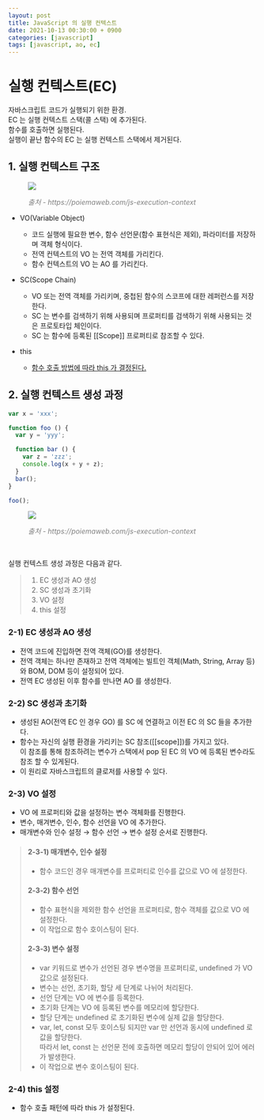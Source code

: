 ```yaml
---
layout: post
title: JavaScript 의 실행 컨텍스트
date: 2021-10-13 00:30:00 + 0900
categories: [javascript]
tags: [javascript, ao, ec]
---
```


# 실행 컨텍스트(EC)
자바스크립트 코드가 실행되기 위한 환경.      
EC 는 실행 컨텍스트 스택(콜 스택) 에 추가된다.   
함수를 호출하면 실행된다.   
실행이 끝난 함수의 EC 는 실행 컨텍스트 스택에서 제거된다.

## 1. 실행 컨텍스트 구조
<figure>
  <img src="https://user-images.githubusercontent.com/13375810/136986797-d55aa7c6-ea42-4011-a83d-ab8264038473.png" />
  <p style="font-style: italic; color: gray;">출처 - https://poiemaweb.com/js-execution-context</p>
</figure>

  - VO(Variable Object)   
    - 코드 실행에 필요한 변수, 함수 선언문(함수 표현식은 제외), 파라미터를 저장하며 객체 형식이다.   
    - 전역 컨텍스트의 VO 는 전역 객체를 가리킨다.   
    - 함수 컨텍스트의 VO 는 AO 를 가리킨다.   
    
  - SC(Scope Chain)   
    - VO 또는 전역 객체를 가리키며, 중첩된 함수의 스코프에 대한 레퍼런스를 저장한다.   
    - SC 는 변수를 검색하기 위해 사용되며 프로퍼티를 검색하기 위해 사용되는 것은 프로토타입 체인이다.
    - SC 는 함수에 등록된 [[Scope]] 프로퍼티로 참조할 수 있다.

  - this   
    - [함수 호출 방법에 따라 this 가 결정된다.](https://5-sh.github.io/javascript/2021/08/01/javascript-this-scope.html)

## 2. 실행 컨텍스트 생성 과정
```javascript
var x = 'xxx';

function foo () {
  var y = 'yyy';

  function bar () {
    var z = 'zzz';
    console.log(x + y + z);
  }
  bar();
}

foo();
```

<figure>
  <img src="https://user-images.githubusercontent.com/13375810/136993805-a6a93866-c7b7-4795-972f-fa009704b5e4.png" />
  <p style="font-style: italic; color: gray;">출처 - https://poiemaweb.com/js-execution-context</p>
</figure>

<br />

실행 컨텍스트 생성 과정은 다음과 같다.   
> 1. EC 생성과 AO 생성
> 2. SC 생성과 초기화
> 3. VO 설정
> 4. this 설정

### 2-1) EC 생성과 AO 생성
- 전역 코드에 진입하면 전역 객체(GO)를 생성한다.   
- 전역 객체는 하나만 존재하고 전역 객체에는 빌트인 객체(Math, String, Array 등)와 BOM, DOM 등이 설정되어 있다.   
- 전역 EC 생성된 이후 함수를 만나면 AO 를 생성한다.

### 2-2) SC 생성과 초기화
- 생성된 AO(전역 EC 인 경우 GO) 를 SC 에 연결하고 이전 EC 의 SC 들을 추가한다.
- 함수는 자신의 실행 환경을 가리키는 SC 참조([[scope]])를 가지고 있다.   
이 참조를 통해 참조하려는 변수가 스택에서 pop 된 EC 의 VO 에 등록된 변수라도 참조 할 수 있게된다.
- 이 원리로 자바스크립트의 클로저를 사용할 수 있다.

### 2-3) VO 설정
- VO 에 프로퍼티와 값을 설정하는 변수 객체화를 진행한다.
- 변수, 매겨변수, 인수, 함수 선언을 VO 에 추가한다.
- 매개변수와 인수 설정 → 함수 선언 → 변수 설정 순서로 진행한다.

> #### 2-3-1) 매개변수, 인수 설정
> - 함수 코드인 경우 매개변수를 프로퍼티로 인수를 값으로 VO 에 설정한다.
> 
> #### 2-3-2) 함수 선언
> - 함수 표현식을 제외한 함수 선언을 프로퍼티로, 함수 객체를 값으로 VO 에 설정한다.
> - 이 작업으로 함수 호이스팅이 된다.
> 
> #### 2-3-3) 변수 설정
> - var 키워드로 변수가 선언된 경우 변수명을 프로퍼티로, undefined 가 VO 값으로 설정된다.
> - 변수는 선언, 초기화, 할당 세 단계로 나뉘어 처리된다.
> - 선언 단계는 VO 에 변수를 등록한다.
> - 초기화 단계는 VO 에 등록된 변수를 메모리에 할당한다.
> - 할당 단계는 undefined 로 초기화된 변수에 실제 값을 할당한다.
> - var, let, const 모두 호이스팅 되지만 var 만 선언과 동시에 undefined 로 값을 할당한다.   
> 따라서 let, const 는 선언문 전에 호출하면 메모리 할당이 안되어 있어 에러가 발생한다.
> - 이 작업으로 변수 호이스팅이 된다.

### 2-4) this 설정
- 함수 호출 패턴에 따라 this 가 설정된다.